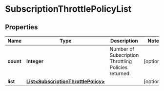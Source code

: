 
# SubscriptionThrottlePolicyList

## Properties
Name | Type | Description | Notes
------------ | ------------- | ------------- | -------------
**count** | **Integer** | Number of Subscription Throttling Policies returned.  |  [optional]
**list** | [**List&lt;SubscriptionThrottlePolicy&gt;**](SubscriptionThrottlePolicy.md) |  |  [optional]



